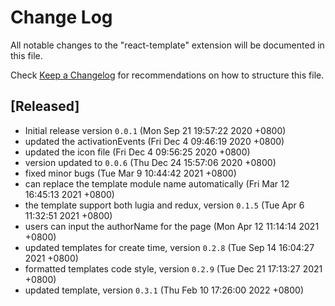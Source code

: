 # Change Log

All notable changes to the "react-template" extension will be documented in this file.

Check [Keep a Changelog](http://keepachangelog.com/) for recommendations on how to structure this file.

## [Released]

-   Initial release version `0.0.1` (Mon Sep 21 19:57:22 2020 +0800)
-   updated the activationEvents (Fri Dec 4 09:46:19 2020 +0800)
-   updated the icon file (Fri Dec 4 09:56:25 2020 +0800)
-   version updated to `0.0.6` (Thu Dec 24 15:57:06 2020 +0800)
-   fixed minor bugs (Tue Mar 9 10:44:42 2021 +0800)
-   can replace the template module name automatically (Fri Mar 12 16:45:13 2021 +0800)
-   the template support both lugia and redux, version `0.1.5` (Tue Apr 6 11:32:51 2021 +0800)
-   users can input the authorName for the page (Mon Apr 12 11:14:14 2021 +0800)
-   updated templates for create time, version `0.2.8` (Tue Sep 14 16:04:27 2021 +0800)
-   formatted templates code style, version `0.2.9` (Tue Dec 21 17:13:27 2021 +0800)
-   updated template, version `0.3.1` (Thu Feb 10 17:26:00 2022 +0800)
